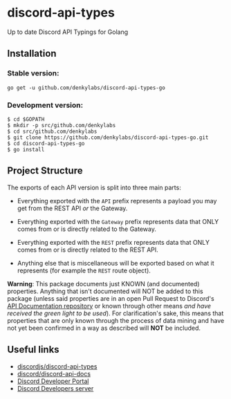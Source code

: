# discord-api-types
Up to date Discord API Typings for Golang

## Installation
### Stable version:
```sh-session
go get -u github.com/denkylabs/discord-api-types-go
```

### Development version:
```sh-session
$ cd $GOPATH
$ mkdir -p src/github.com/denkylabs
$ cd src/github.com/denkylabs
$ git clone https://github.com/denkylabs/discord-api-types-go.git
$ cd discord-api-types-go
$ go install
```

## Project Structure

The exports of each API version is split into three main parts:

- Everything exported with the `API` prefix represents a payload you may get from the REST API _or_ the Gateway.

- Everything exported with the `Gateway` prefix represents data that ONLY comes from or is directly related to the Gateway.

- Everything exported with the `REST` prefix represents data that ONLY comes from or is directly related to the REST API.

- Anything else that is miscellaneous will be exported based on what it represents (for example the `REST` route object).

**Warning**: This package documents just KNOWN (and documented) properties. Anything that isn't documented will NOT be added to this package (unless said properties are in an open Pull Request to Discord's [API Documentation repository](https://github.com/discord/discord-api-docs) or known through other means _and have received the green light to be used_). For clarification's sake, this means that properties that are only known through the process of data mining and have not yet been confirmed in a way as described will **NOT** be included.

## Useful links

- [discordjs/discord-api-types](https://github.com/discordjs/discord-api-types/)
- [discord/discord-api-docs](https://github.com/discord/discord-api-docs/)
- [Discord Developer Portal](https://discord.com/developers/docs/intro)
- [Discord Developers server](https://discord.gg/discord-developers)
